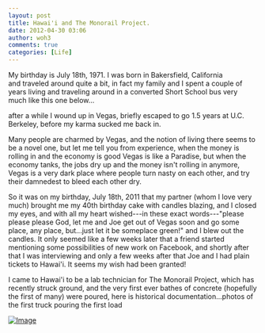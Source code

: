 ```yaml
---
layout: post
title: Hawai'i and The Monorail Project.
date: 2012-04-30 03:06
author: woh3
comments: true
categories: [Life]
---
```

<p>My birthday is July 18th, 1971. I was born in Bakersfield, California and traveled around quite a bit, in fact my family and I spent a couple of years living and traveling around in a converted Short School bus very much like this one below...</p><p>after a while I wound up in Vegas, briefly escaped to go 1.5 years at U.C. Berkeley, before my karma sucked me back in. </p><p>Many people are charmed by Vegas, and the notion of living there seems to be a novel one, but let me tell you from experience, when the money is rolling in and the economy is good Vegas is like a Paradise, but when the economy tanks, the jobs dry up and the money isn't rolling in anymore, Vegas is a very dark place where people turn nasty on each other, and try their damnedest to bleed each other dry. </p><p>So it was on my birthday, July 18th, 2011 that my partner (whom I love very much) brought me my 40th birthday cake with candles blazing, and I closed my eyes, and with all my heart wished---in these exact words---"please please please God, let me and Joe get out of Vegas soon and go some place, any place, but...just let it be someplace green!" and I blew out the candles. It only seemed like a few weeks later that a friend started mentioning some possibilities of new work on Facebook, and shortly after that I was interviewing and only a few weeks after that Joe and I had plain tickets to Hawai'i. It seems my wish had been granted! </p><p>I came to Hawai'i to be a lab technician for The Monorail Project, which has recently struck ground, and the very first ever bathes of concrete (hopefully the first of many) were poured, here is historical documentation...photos of the first truck pouring the first load</p><p><a href="http://woh3blog.files.wordpress.com/2012/04/spaceout.gif"><img class="size-full wp-image" src="http://woh3blog.files.wordpress.com/2012/04/spaceout.gif?w=-9" alt="Image" /></a></p>
